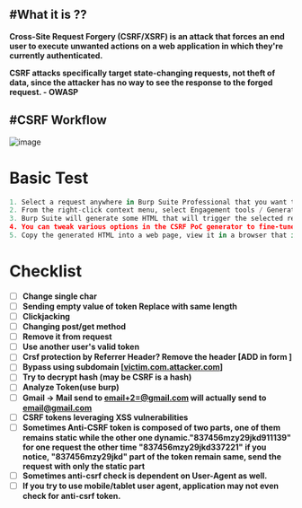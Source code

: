 ## #What it is ??

**Cross-Site Request Forgery (CSRF/XSRF) is an attack that forces an end user to execute unwanted actions on a web application in which they're currently authenticated.** 

**CSRF attacks specifically target state-changing requests, not theft of data, since the attacker has no way to see the response to the forged request. - OWASP**

## #CSRF Workflow

![image](https://user-images.githubusercontent.com/108616378/217371342-091fc3ea-9b94-41de-b737-fb351badbb18.png)
# Basic Test

```python
1. Select a request anywhere in Burp Suite Professional that you want to test or exploit.
2. From the right-click context menu, select Engagement tools / Generate CSRF PoC.
3. Burp Suite will generate some HTML that will trigger the selected request (minus cookies, which will be added automatically by the victim's browser).
4. You can tweak various options in the CSRF PoC generator to fine-tune aspects of the attack. You might need to do this in some unusual situations to deal with quirky features of requests.
5. Copy the generated HTML into a web page, view it in a browser that is logged in to the vulnerable web site, and test whether the intended request is issued successfully and the desired action occurs.
```

# Checklist

- [ ]  **Change single char**
- [ ]  **Sending empty value of token Replace with same length**
- [ ]  **Clickjacking**
- [ ]  **Changing post/get method**
- [ ]  **Remove it from request**
- [ ]  **Use another user's valid token**
- [ ]  **Crsf protection by Referrer Header? Remove the header [ADD in form <meta name="referrer" content="no-reference">]**
- [ ]  **Bypass using subdomain [[victim.com.attacker.com](http://victim.com.attacker.com/)]**
- [ ]  **Try to decrypt hash (may be CSRF is a hash)**
- [ ]  **Analyze Token(use burp)**
- [ ]  **Gmail -> Mail send to [email+2=@gmail.com](mailto:email+2=@gmail.com) will actually send to [email@gmail.com](mailto:email@gmail.com)**
- [ ]  **CSRF tokens leveraging XSS vulnerabilities**
- [ ]  **Sometimes Anti-CSRF token is composed of two parts, one of them remains static while the other one dynamic."837456mzy29jkd911139" for one request the other time "837456mzy29jkd337221" if you notice, "837456mzy29jkd" part of the token remain same, send the request with only the static part**
- [ ]  **Sometimes anti-csrf check is dependent on User-Agent as well.**
- [ ]  **If you try to use mobile/tablet user agent, application may not even check for anti-csrf token.**
